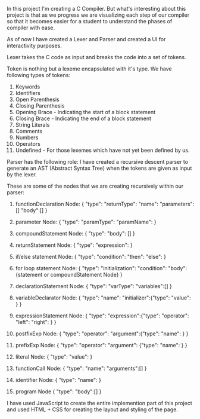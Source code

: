 In this project I'm creating a C Compiler. But what's interesting about this project is that as we progress we are visualizing each step of our compiler so that it becomes easier for a student to understand the phases of compiler with ease.

As of now I have created a Lexer and Parser and created a UI for interactivity purposes.

Lexer takes the C code as input and breaks the code into a set of tokens.

Token is nothing but a lexeme encapsulated with it's type. We have following types of tokens:
1. Keywords
2. Identifiers
3. Open Parenthesis
4. Closing Parenthesis
5. Opening Brace - Indicating the start of a block statement
6. Closing Brace - Indicating the end of a block statement
7. String Literals
8. Comments
9. Numbers
10. Operators
11. Undefined - For those lexemes which have not yet been defined by us.

Parser has the following role:
I have created a recursive descent parser to generate an AST (Abstract Syntax Tree) when the tokens are given as input by the lexer.

These are some of the nodes that we are creating recursively within our parser:

1.	functionDeclaration Node:
{
	"type":
	"returnType":
	"name":
	"parameters":[]
	"body":[]
}

2.	parameter Node:
{
	"type":
	"paramType":
	"paramName":
}

3.	compoundStatement Node:
{
	"type":
	"body": []
}

4.	returnStatement Node:
{
	"type":
	"expression":
}
 
5.	if/else statement Node:
{
	"type":
	"condition":
	"then":
	"else":
}

6.	for loop statement Node:
{
	"type":
	"initialization":
	"condition":
	"body": {statement or compoundStatement Node}
}

7.	declarationStatement Node:
{
	"type":
	"varType":
	"variables":[]
}

8.	variableDeclarator Node:
{
	"type":
	"name":
	"initializer":{"type":
		           "value":
	              }
}
9.	expressionStatement Node:
{
	"type":
	"expression":{"type":
	              "operator":
		          "left":
		          "right":
		         }
}

10.	postfixExp Node:
{
	"type":
	"operator":
	"argument":{"type":
		        "name":
		       }
}


11.	prefixExp Node:
{
	"type":
	"operator":
	"argument": {"type":
	             "name":
	            }
}



12.	literal Node:
{
	"type":
	"value":
}

13.	functionCall Node:
{
	"type":
	"name":
	"arguments":[]
}

14.	identifier Node:
{
	"type":
	"name":
}

15. program Node
{
  "type":
  "body":[]
}


I have used JavaScript to create the entire implemention part of this project and used HTML + CSS for creating the layout and styling of the page.
